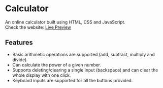 # Calculator
An online calculator built using HTML, CSS and JavaScript.\
Check the website: [Live Preview](https://thab09.github.io/calculator/)

## Features
- Basic arithmetic operations are supported (add, subtract, multiply and divide).
- Can calculate the power of a given number.
- Supports deleting/clearing a single input (backspace) and can clear the whole display with one click.
- Keyboard inputs are supported for all the buttons provided.


